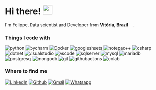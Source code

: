 <h1>
  Hi there!
  <img src="https://emojipedia-us.s3.dualstack.us-west-1.amazonaws.com/thumbs/160/twitter/322/vulcan-salute_1f596.png" width="30"/>
</h1>


<p>
  I'm Felippe, Data scientist and Developer from <b>Vitória, Brazil</b> <img src="https://cdn-icons-png.flaticon.com/512/3909/3909370.png" width="13"/>.
</p>

<h3>Things I code with</h3>
<p>
  <img alt="python"         src="https://img.shields.io/badge/-Python-0078D4?style=flat-square&logo=python&logoColor=white" />
  <img alt="pycharm"        src="https://img.shields.io/badge/-PyCharm-0078D4?&style=flat-square&logo=PyCharm&logoColor=white" />
  <img alt="Docker"         src="https://img.shields.io/badge/-Docker-0078D4?style=flat-square&logo=docker&logoColor=white" />
  <img alt="googlesheets"   src="https://img.shields.io/badge/-Google%20Sheets-34A853?style=flat-square&logo=google-sheets&logoColor=white" />
  <img alt="notepad++"      src="https://img.shields.io/badge/-Notepad++-34A853?style=flat-square&logo=notepad%2B%2B&logoColor=black" />
  <img alt="csharp"         src="https://img.shields.io/badge/-C%23-239120?style=flat-square&logo=c-sharp&logoColor=white" />
  <img alt="dotnet"         src="https://img.shields.io/badge/-.NET-5C2D91?style=flat-square&logo=.net&logoColor=white" />
  <img alt="visualstudio"   src="https://img.shields.io/badge/-Visual_Studio-5C2D91?style=flat-square&logo=visual%20studio&logoColor=white" />
  <img alt="vscode"         src="https://img.shields.io/badge/-vscode-0078D4?style=flat-square&logo=visual%20studio%20code&logoColor=white" />
  <img alt="sqlserver"      src="https://img.shields.io/badge/-SQL_Server-0078D4?style=flat-square&logo=microsoft-sql-server&logoColor=white" />
  <img alt="mysql"          src="https://img.shields.io/badge/-MySQL-003545?style=flat-square&logo=mysql&logoColor=white" />
  <img alt="mariadb"        src="https://img.shields.io/badge/-MariaDB-003545?style=flat-square&logo=mariadb&logoColor=white" />
  <img alt="postgresql"     src="https://img.shields.io/badge/-PostgreSQL-003545?style=flat-square&logo=postgresql&logoColor=white" />
  <img alt="mongodb"        src="https://img.shields.io/badge/-MongoDB-4EA94B?style=flat-square&logo=mongodb&logoColor=white" />
  <img alt="git"            src="https://img.shields.io/badge/-Git-F05032?style=flat-square&logo=git&logoColor=white" />
  <img alt="githubactions"  src="https://img.shields.io/badge/-Github_Actions-F05032?style=flat-square&logo=github-actions&logoColor=white" />
  <img alt="colab"          src="https://img.shields.io/badge/-Colab-F9AB00?style=flat-square&logo=googlecolab&color=525252" />
</p>

<h3>Where to find me</h3>
<p>
  <a href="https://www.linkedin.com/in/fleonemaia/" target="_blank"><img alt="LinkedIn" src="https://img.shields.io/badge/linkedin-%230077B5.svg?&style=for-the-badge&logo=linkedin&logoColor=white" /></a> 
  <a href="https://github.com/fleonemaia" target="_blank"><img alt="Github" src="https://img.shields.io/badge/GitHub-%2312100E.svg?&style=for-the-badge&logo=Github&logoColor=white" /></a>
  <a href="fleonemaia@gmail.com" target="_blank"><img alt="Gmail" src="https://img.shields.io/badge/Gmail-D14836?style=for-the-badge&logo=gmail&logoColor=white" /></a>
  <a href="https://contate.me/fleonemaia" target="_blank"><img alt="Whatsapp" src="https://img.shields.io/badge/WhatsApp-25D366?style=for-the-badge&logo=whatsapp&logoColor=white" /></a>
</p>
